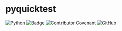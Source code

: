 # pyquicktest

[![Python](https://img.shields.io/badge/Python-3776AB?style=for-the-badge&logo=python&logoColor=white)](https://www.python.org/)
[![Badge](https://img.shields.io/badge/python-3.x-color.svg)](#)
[![Contributor Covenant](https://img.shields.io/badge/Contributor%20Covenant-2.1-4baaaa.svg)](code_of_conduct.md)
[![GitHub](https://img.shields.io/badge/GitHub-100000?style=for-the-badge&logo=github&logoColor=white)](https://github.com/amarquaye/pyquicktest)
